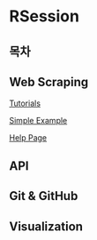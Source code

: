 # RSession

## 목차

## Web Scraping

<a href="docs/index.html">Tutorials</a>

<a href="docs/index2.html">Simple Example</a>

<a href="help.html">Help Page</a>


## API


## Git & GitHub


## Visualization 


